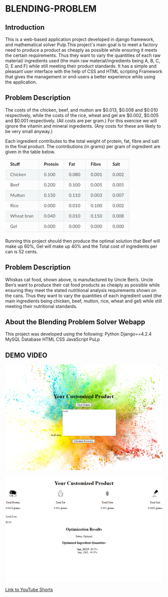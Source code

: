 # BLENDING-PROBLEM

## Introduction

This is a web-based application project developed in django framework, and mathematical solver Pulp.This project's main goal is to meet a factory need to produce a product as cheaply as possible while ensuring it meets the certain requirements. Thus they want to vary the quantities of each raw material/ ingredients used (the main raw material/ingredients being A, B, C, D, E and F) while still meeting their product standards. It has a simple and pleasant user interface with the help of CSS and HTML scripting Framework that  gives the management or end-users a better experience while using the application.

## Problem Description

The costs of the chicken, beef, and mutton are $0.013, $0.008 and $0.010 respectively, while the costs of the rice, wheat and gel are $0.002, $0.005 and $0.001 respectively. (All costs are per gram.) For this exercise we will ignore the vitamin and mineral ingredients. (Any costs for these are likely to be very small anyway.)

Each ingredient contributes to the total weight of protein, fat, fibre and salt in the final product. The contributions (in grams) per gram of ingredient are given in the table below.

![Data](./static/images/table.png)

Running this project should then produce the optimal solution that Beef will make up 60%, Gel will make up 40% and the Total cost of ingredients per can is 52 cents.



## Problem Description
Whiskas cat food, shown above, is manufactured by Uncle Ben’s. Uncle Ben’s want to produce their cat food products as cheaply as possible while ensuring they meet the stated nutritional analysis requirements shown on the cans. Thus they want to vary the quantities of each ingredient used (the main ingredients being chicken, beef, mutton, rice, wheat and gel) while still meeting their nutritional standards.

## About the Blending Problem Solver Webapp

This project was developed using the following:
Python Django==4.2.4
MySQL Database
HTML
CSS
JavaScript
PuLp

## DEMO  VIDEO
![Page 1](./static/images/1st_page.png)

![Page 2](./static/images/2nd_page.png)

[Link to YouTube Shorts](https://youtube.com/shorts/c9ri8U3E2eQ)

